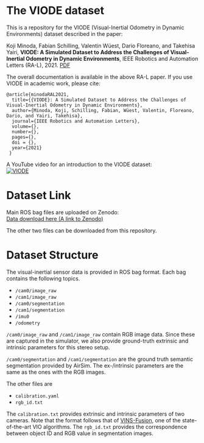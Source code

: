 # The VIODE dataset
This is a repository for the VIODE (Visual-Inertial Odometry in Dynamic Environments) dataset described in the paper:

Koji Minoda, Fabian Schilling, Valentin Wüest, Dario Floreano, and Takehisa Yairi, **VIODE: A Simulated Dataset to Address the Challenges of Visual-Inertial Odometry in Dynamic Environments**, IEEE Robotics and Automation Letters (RA-L), 2021. [PDF](notyet)

The overall documentation is available in the above RA-L paper. If you use VIODE in academic work, please cite:
```
@article{minodaRAL2021,
  title={{VIODE}: A Simulated Dataset to Address the Challenges of Visual-Inertial Odometry in Dynamic Environments},
  author={Minoda, Koji, Schilling, Fabian, Wüest, Valentin, Floreano, Dario, and Yairi, Takehisa},
  journal={IEEE Robotics and Automation Letters},
  volume={},
  number={},
  pages={},
  doi = {},
  year={2021}
 }
```



A YouTube video for an introduction to the VIODE dataset:  
[![VIODE](http://img.youtube.com/vi/7C_0cDAA6Xw/0.jpg)](https://www.youtube.com/watch?v=7C_0cDAA6Xw "VIODE")


# Dataset Link
Main ROS bag files are uploaded on Zenodo:  
[Data download here (A link to Zenodo)](https://zenodo.org/record/4493401)

The other two files can be downloaded from this repository.


# Dataset Structure
The visual-inertial sensor data is provided in ROS bag format. Each bag contains the following topics.
- `/cam0/image_raw`
- `/cam1/image_raw`
- `/cam0/segmentation`
- `/cam1/segmentation`
- `/imu0`
- `/odometry`

`/cam0/image_raw` and `/cam1/image_raw` contain RGB image data. Since these are captured in the simulator, we also provide ground-truth extrinsic and intrinsic parameters for this stereo setup.

`/cam0/segmentation` and `/cam1/segmentation` are the ground truth semantic segmentation provided by AirSim. 
The ex-/intrinsic parameters are the same as the ones with the RGB images. 

The other files are
- `calibration.yaml`
- `rgb_id.txt`

The `calibration.txt` provides extrinsic and intrinsic parameters of two cameras. 
Note that the format follows that of [VINS-Fusion](https://github.com/HKUST-Aerial-Robotics/VINS-Fusion), one of the state-of-the-art VIO algorithms.
The `rgb_id.txt` provides the correspondence between object ID and RGB value in segmentation images.

